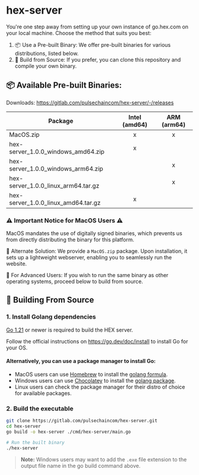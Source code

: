 # hex-server

You're one step away from setting up your own instance of go.hex.com on your local machine. Choose the method that suits you best:

1. 📦 Use a Pre-built Binary: We offer pre-built binaries for various distributions, listed below.
2. 🔧 Build from Source: If you prefer, you can clone this repository and compile your own binary.

## 📦 Available Pre-built Binaries:
Downloads: https://gitlab.com/pulsechaincom/hex-server/-/releases

| Package                             | Intel (amd64) | ARM (arm64) |
|-------------------------------------|:-------------:|:-----------:|
| MacOS.zip                           |       x       |      x      |
| hex-server_1.0.0_windows_amd64.zip  |       x       |             |
| hex-server_1.0.0_windows_arm64.zip  |               |      x      |
| hex-server_1.0.0_linux_arm64.tar.gz |               |      x      |
| hex-server_1.0.0_linux_amd64.tar.gz |       x       |             |

### ⚠️ Important Notice for MacOS Users ⚠️
MacOS mandates the use of digitally signed binaries, which prevents us from directly distributing the binary for this platform.

🔹 Alternate Solution: We provide a `MacOS.zip` package. Upon installation, it sets up a lightweight webserver, enabling you to seamlessly run the website.

🔹 For Advanced Users: If you wish to run the same binary as other operating systems, proceed below to build from source.

## 🔧 Building From Source 

### 1. Install Golang dependencies
[Go 1.21](https://go.dev/doc/install) or newer is required to build the HEX server.

Follow the official instructions on https://go.dev/doc/install to install Go for your OS.

#### Alternatively, you can use a package manager to install Go:
- MacOS users can use [Homebrew](https://brew.sh/) to install the [golang formula](https://formulae.brew.sh/formula/go).
- Windows users can use [Chocolatey](https://community.chocolatey.org/) to install the [golang package](https://community.chocolatey.org/packages/golang).
- Linux users can check the package manager for their distro of choice for available packages.

### 2. Build the executable
```bash
git clone https://gitlab.com/pulsechaincom/hex-server.git
cd hex-server
go build -o hex-server ./cmd/hex-server/main.go

# Run the built binary
./hex-server
```
> **Note:** Windows users may want to add the `.exe` file extension to the output file name in the go build command above.

